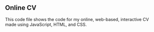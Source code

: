 ## Online CV
This code file shows the code for my online, web-based, interactive CV made using JavaScript, 
HTML, and CSS.